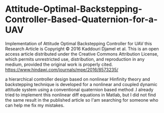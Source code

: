 # Attitude-Optimal-Backstepping-Controller-Based-Quaternion-for-a-UAV
Implementation of Attitude Optimal Backstepping Controller for UAV
this Research Article is Copyright © 2016 Kaddouri Djamel et al. 
This is an open access article distributed under the Creative Commons Attribution License, which permits unrestricted use, 
distribution, and reproduction in any medium, provided the original work is properly cited.
https://www.hindawi.com/journals/mpe/2016/8573235/

a hierarchical controller design based on nonlinear Hinfinity theory and backstepping technique is developed for a nonlinear and coupled 
dynamic attitude system using a conventional quaternion based method .I already tried to implement this nonlinear diff equations in Matlab,
but I did not find the same result in the published article so I'am searching for someone who can help me fix my mistakes.
